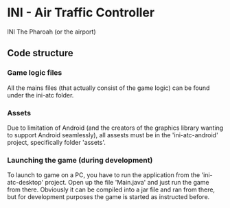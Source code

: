 INI - Air Traffic Controller
===

INI The Pharoah (or the airport)

Code structure
---

### Game logic files
All the mains files (that actually consist of the game logic) can be found under the ini-atc folder.

### Assets 
Due to limitation of Android (and the creators of the graphics library wanting to support Android seamlessly), all assests must be in the 'ini-atc-android' project, specifically folder 'assets'.


### Launching the game (during development)
To launch to game on a PC, you have to run the application from the 'ini-atc-desktop' project. Open up the file 'Main.java' and just run the game from there. Obviously it can be compiled into a jar file and ran from there, but for development purposes the game is started as instructed before.
